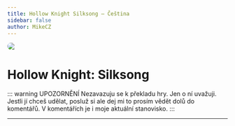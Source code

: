 ```yaml
---
title: Hollow Knight Silksong – Čeština
sidebar: false
author: MikeCZ
---
```


<div style="border-radius: 16px; overflow: hidden; margin-bottom: 16px;">
  <img src="https://i.imgur.com/<number>.jpg">
</div>

# Hollow Knight: Silksong

::: warning UPOZORNĚNÍ
Nezavazuju se k překladu hry. Jen o ní uvažuji. Jestli jí chceš udělat, posluž si ale dej mi to prosím vědět dolů do komentářů. V komentářích je i moje aktuální stanovisko.
:::

---
